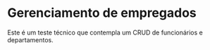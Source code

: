 # Gerenciamento de empregados

Este é um teste técnico que contempla um CRUD de funcionários e departamentos.
